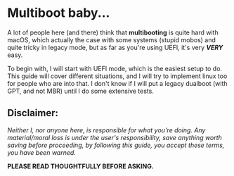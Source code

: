 # Multiboot baby...

A lot of people here \(and there\) think that **multibooting** is quite hard with macOS, which actually the case with some systems \(stupid mobos\) and quite tricky in legacy mode, but as far as you're using UEFI, it's very _**VERY**_ easy.

To begin with, I will start with UEFI mode, which is the easiest setup to do. This guide will cover different situations, and I will try to implement linux too for people who are into that. I don't know if I will put a legacy dualboot \(with GPT, and not MBR\) until I do some extensive tests.

## Disclaimer:

_Neither I, nor anyone here, is responsible for what you're doing. Any material/moral loss is under the user's responsibility, save anything worth saving before proceeding, by following this guide, you accept these terms, you have been warned._

**PLEASE READ THOUGHTFULLY BEFORE ASKING.**

